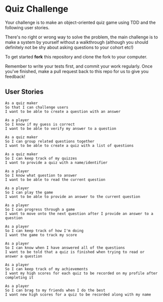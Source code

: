 # Quiz Challenge

Your challenge is to make an object-oriented quiz game using TDD and the following user stories.

There's no right or wrong way to solve the problem, the main challenge is to make a system by yourself without a walkthrough (although you should definitely not be shy about asking questions to your cohort etc!)

To get started **fork** this repository and clone the fork to your computer.

Remember to write your tests first, and commit your work regularly. Once you've finished, make a pull request back to this repo for us to give you feedback!



## User Stories

```
As a quiz maker
So that I can challenge users
I want to be able to create a question with an answer
```

```
As a player
So I know if my guess is correct
I want to be able to verify my answer to a question
```

```
As a quiz maker
So I can group related questions together
I want to be able to create a quiz with a list of questions
```

```
As a quiz maker
So I can keep track of my quizzes
I want to provide a quiz with a name/identifier
```

```
As a player
So I know what question to answer
I want to be able to read the current question
```

```
As a player
So I can play the game
I want to be able to provide an answer to the current question
```

```
As a player
So I can progress through a game
I want to move onto the next question after I provide an answer to a question
```

```
As a player
So I can keep track of how I'm doing
I want the game to track my score
```

```
As a player
So I can know when I have answered all of the questions
I want to be told that a quiz is finished when trying to read or answer a question
```

```
As a player
So I can keep track of my achievements
I want my high scores for each quiz to be recorded on my profile after completing it
```

```
As a player
So I can brag to my friends when I do the best
I want new high scores for a quiz to be recorded along with my name
```
